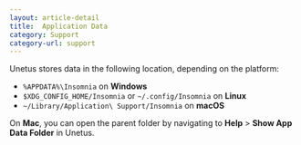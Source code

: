 ```yaml
---
layout: article-detail
title:  Application Data
category: Support
category-url: support
---
```


Unetus stores data in the following location, depending on the platform:

* `%APPDATA%\Insomnia` on **Windows**
* `$XDG_CONFIG_HOME/Insomnia` or `~/.config/Insomnia` on **Linux**
* `~/Library/Application\ Support/Insomnia` on **macOS**

On **Mac**, you can open the parent folder by navigating to **Help** > **Show App Data Folder** in Unetus.
